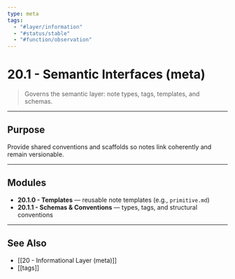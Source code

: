 ```yaml
---
type: meta
tags:
  - "#layer/information"
  - "#status/stable"
  - "#function/observation"
---
```


# 20.1 - Semantic Interfaces (meta)

> Governs the semantic layer: note types, tags, templates, and schemas.

---

## Purpose

Provide shared conventions and scaffolds so notes link coherently and remain versionable.

---

## Modules

- **20.1.0 - Templates** — reusable note templates (e.g., `primitive.md`)
- **20.1.1 - Schemas & Conventions** — types, tags, and structural conventions

---

## See Also

- [[20 - Informational Layer (meta)]]
- [[tags]]
